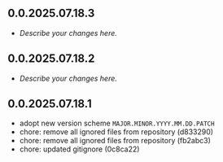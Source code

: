 ## 0.0.2025.07.18.3
- _Describe your changes here._

## 0.0.2025.07.18.2
- _Describe your changes here._


## 0.0.2025.07.18.1
- adopt new version scheme `MAJOR.MINOR.YYYY.MM.DD.PATCH`
- chore: remove all ignored files from repository (d833290)
- chore: remove all ignored files from repository (fb2abc3)
- chore: updated gitignore (0c8ca22)

